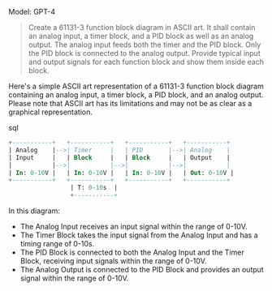 Model: GPT-4

> Create a 61131-3 function block diagram in ASCII art. It shall contain an analog input, a timer block, and a PID block as well as an analog output. The analog input feeds both the timer and the PID block. Only the PID block is connected to the analog output. Provide typical input and output signals for each function block and show them inside each block.

Here's a simple ASCII art representation of a 61131-3 function block diagram containing an analog input, a timer block, a PID block, and an analog output. Please note that ASCII art has its limitations and may not be as clear as a graphical representation.

sql

```sql
+-----------+   +-----------+   +-----------+   +-----------+
| Analog    |-->| Timer     |   | PID       |-->| Analog    |
| Input     |   | Block     |   | Block     |   | Output    |
|           |-->|           |-->|           |-->|           |
| In: 0-10V |   | In: 0-10V |   | In: 0-10V |   | Out: 0-10V |
+-----------+   +-----------+   +-----------+   +-----------+
                 | T: 0-10s  |
                 +-----------+
```

In this diagram:

*   The Analog Input receives an input signal within the range of 0-10V.
*   The Timer Block takes the input signal from the Analog Input and has a timing range of 0-10s.
*   The PID Block is connected to both the Analog Input and the Timer Block, receiving input signals within the range of 0-10V.
*   The Analog Output is connected to the PID Block and provides an output signal within the range of 0-10V.
